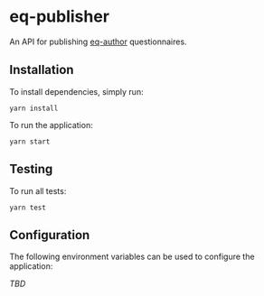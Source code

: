 # eq-publisher
An API for publishing [eq-author](http://github.com/ONSDigital/eq-author) questionnaires.

## Installation

To install dependencies, simply run:
```
yarn install
```

To run the application:
```
yarn start
```

## Testing

To run all tests:
```
yarn test
```

## Configuration

The following environment variables can be used to configure the application:

_TBD_